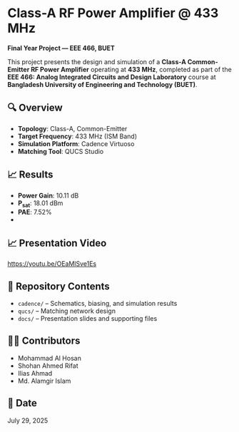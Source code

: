 # Class-A RF Power Amplifier @ 433 MHz 

**Final Year Project — EEE 466, BUET**

This project presents the design and simulation of a **Class-A Common-Emitter RF Power Amplifier** operating at **433 MHz**, completed as part of the **EEE 466: Analog Integrated Circuits and Design Laboratory** course at **Bangladesh University of Engineering and Technology (BUET)**.

## 🔍 Overview

- **Topology**: Class-A, Common-Emitter
- **Target Frequency**: 433 MHz (ISM Band)
- **Simulation Platform**: Cadence Virtuoso
- **Matching Tool**: QUCS Studio

## 📈 Results

- **Power Gain**: 10.11 dB  
- **P<sub>sat</sub>**: 18.01 dBm  
- **PAE**: 7.52%
- 
## 📈 Presentation Video
https://youtu.be/OEaMlSve1Es

## 📁 Repository Contents

- `cadence/` – Schematics, biasing, and simulation results  
- `qucs/` – Matching network design  
- `docs/` – Presentation slides and supporting files

## 👨‍🎓 Contributors

  
- Mohammad Al Hosan  
- Shohan Ahmed Rifat 
- Ilias Ahmad
- Md. Alamgir Islam

## 📅 Date

July 29, 2025
